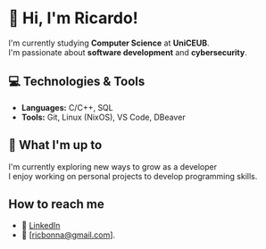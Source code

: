 # 👋 Hi, I'm Ricardo!

I'm currently studying **Computer Science** at **UniCEUB**.  
I'm passionate about **software development** and **cybersecurity**.

## 💻 Technologies & Tools
- **Languages:** C/C++, SQL  
- **Tools:** Git, Linux (NixOS), VS Code, DBeaver  

## 🌱 What I'm up to
I'm currently exploring new ways to grow as a developer  
I enjoy working on personal projects to develop programming skills.

## How to reach me
- 💼 [LinkedIn](www.linkedin.com/in/ricardo-oliveira-de-rubim-bonna-11299638b)
- 📧 [ricbonna@gmail.com].
